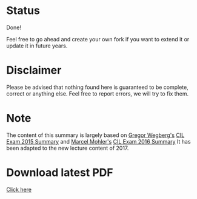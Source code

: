 # Status
Done!

Feel free to go ahead and create your own fork if you want to extend it or update it in future years.

# Disclaimer
Please be advised that nothing found here is guaranteed to be complete, correct or anything else. Feel free to report errors, we will try to fix them.

# Note
The content of this summary is largely based on [Gregor Wegberg's](https://github.com/groggi) [CIL Exam 2015 Summary](https://github.com/groggi/eth-cil-exam-summary) and [Marcel Mohler's](https://github.com/mohlerm) [CIL Exam 2016 Summary](https://github.com/mohlerm/eth-cil-exam-summary)
It has been adapted to the new lecture content of 2017.

# Download latest PDF
[Click here](https://latexonline.cc/pending?git=https%3A%2F%2Fgithub.com%2Fplokchen%2Feth-cil-exam-summary&target=main.tex&command=pdflatex&trackId=1504090609447)
